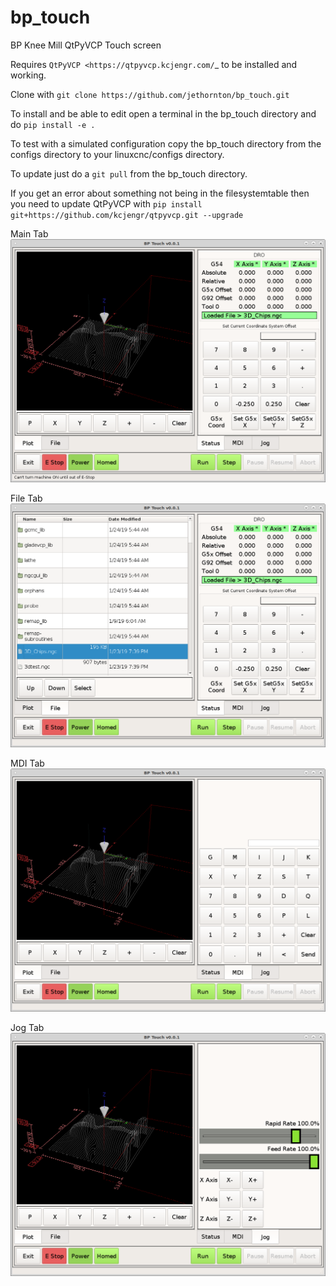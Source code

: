 # bp_touch
BP Knee Mill QtPyVCP Touch screen

Requires `QtPyVCP <https://qtpyvcp.kcjengr.com/`_ to be installed and working.

Clone with ``git clone https://github.com/jethornton/bp_touch.git``

To install and be able to edit open a terminal in the bp_touch directory and do
``pip install -e .``

To test with a simulated configuration copy the bp_touch directory from the
configs directory to your linuxcnc/configs directory.

To update just do a ``git pull`` from the bp_touch directory.

If you get an error about something not being in the filesystemtable then you
need to update QtPyVCP with
``pip install git+https://github.com/kcjengr/qtpyvcp.git --upgrade``

Main Tab
![BP Touch QtPyVCP](bp-touch-01.png)

File Tab
![BP Touch File Loader](bp-touch-02.png)

MDI Tab
![BP Touch File Loader](bp-touch-03.png)

Jog Tab
![BP Touch File Loader](bp-touch-04.png)
